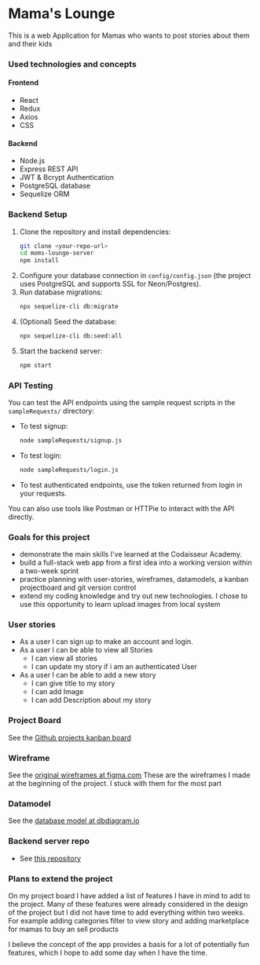 # Mama's Lounge

This is a web Application for Mamas who wants to post stories about them and their kids

### Used technologies and concepts

#### Frontend
- React
- Redux
- Axios
- CSS

#### Backend
- Node.js
- Express REST API
- JWT & Bcrypt Authentication
- PostgreSQL database
- Sequelize ORM

### Backend Setup

1. Clone the repository and install dependencies:
   ```sh
   git clone <your-repo-url>
   cd moms-lounge-server
   npm install
   ```
2. Configure your database connection in `config/config.json` (the project uses PostgreSQL and supports SSL for Neon/Postgres).
3. Run database migrations:
   ```sh
   npx sequelize-cli db:migrate
   ```
4. (Optional) Seed the database:
   ```sh
   npx sequelize-cli db:seed:all
   ```
5. Start the backend server:
   ```sh
   npm start
   ```

### API Testing

You can test the API endpoints using the sample request scripts in the `sampleRequests/` directory:

- To test signup:
  ```sh
  node sampleRequests/signup.js
  ```
- To test login:
  ```sh
  node sampleRequests/login.js
  ```
- To test authenticated endpoints, use the token returned from login in your requests.

You can also use tools like Postman or HTTPie to interact with the API directly.

### Goals for this project

- demonstrate the main skills I've learned at the Codaisseur Academy. 
- build a full-stack web app from a first idea into a working version within a two-week sprint
- practice planning with user-stories, wireframes, datamodels, a kanban projectboard and git version control
- extend my coding knowledge and try out new technologies. I chose to use this opportunity to learn upload images from local system 

### User stories

- As a user I can sign up to make an account and login.
- As a user I can be able to view all Stories
  - I can view all stories
  - I can update my story if i am an authenticated User
 - As a user I can be able to add a new story
   - I can give title to my story
   - I can add Image
   - I can add Description about my story

### Project Board

See the [Github projects kanban board](https://github.com/Lavanyah-23/moms-Lounge-client)

### Wireframe

See the [original wireframes at figma.com](https://www.figma.com/file/5xompwRJmXgvS2TBPkbuLj/MamaMia?node-id=0%3A1)
These are the wireframes I made at the beginning of the project. I stuck with them for the most part


### Datamodel

See the [database model at dbdiagram.io](https://lucid.app/lucidchart/fafc1710-552e-4261-b01d-b0832b1dfba9/edit?invitationId=inv_f352a55e-66f9-41e6-a153-c99d7d7c5eb4)

### Backend server repo
- See [this repository](<your-repo-url>)

### Plans to extend the project

On my project board I have added a list of features I have in mind to add to the project. Many of these features were already considered in the design of the project but I did not have time to add everything within two weeks. For example adding categories filter to view story and adding marketplace for mamas to buy an sell products

I believe the concept of the app provides a basis for a lot of potentially fun features, which I hope to add some day when I have the time.

